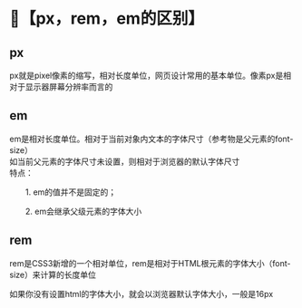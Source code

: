 # 🔵【px，rem，em的区别】

## px
px就是pixel像素的缩写，相对长度单位，网页设计常用的基本单位。像素px是相对于显示器屏幕分辨率而言的

## em
em是相对长度单位。相对于当前对象内文本的字体尺寸（参考物是父元素的font-size）   
如当前父元素的字体尺寸未设置，则相对于浏览器的默认字体尺寸  
特点：

　　1. em的值并不是固定的；

　　2. em会继承父级元素的字体大小

## rem
rem是CSS3新增的一个相对单位，rem是相对于HTML根元素的字体大小（font-size）来计算的长度单位

如果你没有设置html的字体大小，就会以浏览器默认字体大小，一般是16px
